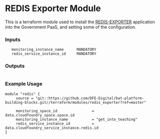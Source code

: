 # REDIS Exporter Module
This is a terraform module used to install the [REDIS-EXPORTER](https://github.com/oliver006/redis_exporter)  application into the Government PaaS, and setting some of the configuration.


### Inputs
```monitoring_space_id           MANDATORY
   monitoring_instance_name      MANDATORY
   redis_service_instance_id     MANDATORY
```

### Outputs
``` endpoint    URL of Redis exporter endpoint, required by Prometheus
```

### Example Usage
```
module "redis" {
     source = "git::https://github.com/DFE-Digital/bat-platform-building-blocks.git//terraform/modules/redis_exporter?ref=master"

     monitoring_space_id                = data.cloudfoundry_space.space.id
     monitoring_instance_name           = "get_into_teaching"
     redis_service_instance_id          = data.cloudfoundry_service_instance.redis.id
}
```
